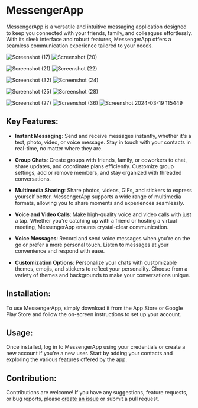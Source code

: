 # MessengerApp

MessengerApp is a versatile and intuitive messaging application designed to keep you connected with your friends, family, and colleagues effortlessly. With its sleek interface and robust features, MessengerApp offers a seamless communication experience tailored to your needs.

![Screenshot (17)](https://github.com/Anoj2000/Messenger-Mobile-App-UI-/assets/110781554/60ace0b4-5190-4d98-97fa-60d0c62fec31)                   ![Screenshot (20)](https://github.com/Anoj2000/Messenger-Mobile-App-UI-/assets/110781554/d81a3d55-c52c-4845-ba4b-a6f9bcda9525)

![Screenshot (21)](https://github.com/Anoj2000/Messenger-Mobile-App-UI-/assets/110781554/2b09782f-7b57-42a3-a411-539cd8d72158)                   ![Screenshot (22)](https://github.com/Anoj2000/Messenger-Mobile-App-UI-/assets/110781554/4b2f1c44-3a7c-4502-bde7-3b49613b3357)

![Screenshot (32)](https://github.com/Anoj2000/Messenger-Mobile-App-UI-/assets/110781554/fbe890c4-93f3-4358-9af9-78c795cb7eec)                   ![Screenshot (24)](https://github.com/Anoj2000/Messenger-Mobile-App-UI-/assets/110781554/4029b991-954f-42cc-b3fa-8b43f554ce8f)

![Screenshot (25)](https://github.com/Anoj2000/Messenger-Mobile-App-UI-/assets/110781554/c25b64c5-d558-4ad2-bda9-805056d55e49)                   ![Screenshot (28)](https://github.com/Anoj2000/Messenger-Mobile-App-UI-/assets/110781554/21bc7c62-e222-4d54-8c1b-9f51b1f1607a)

![Screenshot (27)](https://github.com/Anoj2000/Messenger-Mobile-App-UI-/assets/110781554/06fb870e-53e0-44cc-9596-4109e5d31890)                   ![Screenshot (36)](https://github.com/Anoj2000/Messenger-Mobile-App-UI-/assets/110781554/346ca420-2b2c-4468-99a8-b0cff787f32f)                       ![Screenshot 2024-03-19 115449](https://github.com/Anoj2000/Messenger-Mobile-App-UI-/assets/110781554/d2d13fad-eb54-4182-a705-1e18422ce68a)

## Key Features:

- **Instant Messaging**: Send and receive messages instantly, whether it's a text, photo, video, or voice message. Stay in touch with your contacts in real-time, no matter where they are.

- **Group Chats**: Create groups with friends, family, or coworkers to chat, share updates, and coordinate plans efficiently. Customize group settings, add or remove members, and stay organized with threaded conversations.

- **Multimedia Sharing**: Share photos, videos, GIFs, and stickers to express yourself better. MessengerApp supports a wide range of multimedia formats, allowing you to share moments and experiences seamlessly.

- **Voice and Video Calls**: Make high-quality voice and video calls with just a tap. Whether you're catching up with a friend or hosting a virtual meeting, MessengerApp ensures crystal-clear communication.

- **Voice Messages**: Record and send voice messages when you're on the go or prefer a more personal touch. Listen to messages at your convenience and respond with ease.

- **Customization Options**: Personalize your chats with customizable themes, emojis, and stickers to reflect your personality. Choose from a variety of themes and backgrounds to make your conversations unique.

## Installation:

To use MessengerApp, simply download it from the App Store or Google Play Store and follow the on-screen instructions to set up your account.

## Usage:

Once installed, log in to MessengerApp using your credentials or create a new account if you're a new user. Start by adding your contacts and exploring the various features offered by the app.

## Contribution:

Contributions are welcome! If you have any suggestions, feature requests, or bug reports, please [create an issue](https://github.com/Anoj2000/Messenger-Mobile-App-UI-/issues) or submit a pull request.


